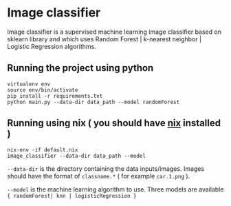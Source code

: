 # Image classifier

Image classifier is a supervised machine learning image classifier based on sklearn library and which uses Random Forest | k-nearest neighbor | Logistic Regression algorithms.

## Running the project using python

    virtualenv env
    source env/bin/activate
    pip install -r requirements.txt
    python main.py --data-dir data_path --model randomForest

## Running using nix ( you should have [nix](https://nixos.org/nix/download.html) installed )

    nix-env -if default.nix
    image_classifier --data-dir data_path --model

`--data-dir` is the directory containing the data inputs/images. Images should have the format of `classname.*` ( for example `car.1.png` ).

`--model` is the machine learning algorithm to use. Three models are available `{ randomForest| knn | logisticRegression }`